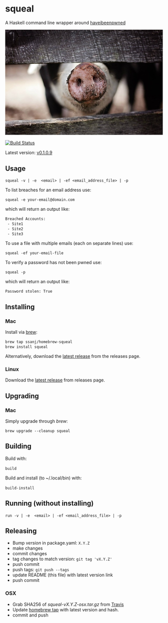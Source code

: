 # squeal

A Haskell command line wrapper around [haveibeenpwned](https://haveibeenpwned.com/)

![squeal](squeal.jpg)

[![Build Status](https://travis-ci.org/ssanj/squeal.svg?branch=master)](https://travis-ci.org/ssanj/squeal)

Latest version: [v0.1.0.9](https://github.com/ssanj/squeal/releases/tag/v0.1.0.9)

## Usage

```
squeal -v | -e  <email> | -ef <email_address_file> | -p
```

To list breaches for an email address use:

```
squeal -e your-email@domain.com
```

which will return an output like:

```
Breached Accounts:
 - Site1
 - Site2
 - Site3
```

To use a file with multiple emails (each on separate lines) use:

```
squeal -ef your-email-file
```

To verify a password has not been pwned use:


```
squeal -p
```

which will return an output like:

```
Password stolen: True
```

## Installing

### Mac

Install via [brew](https://brew.sh/):

```
brew tap ssanj/homebrew-squeal
brew install squeal
```

Alternatively, download the [latest release](https://github.com/ssanj/squeal/releases/) from the releases page.

### Linux

Download the [latest release](https://github.com/ssanj/squeal/releases/) from releases page.

## Upgrading

### Mac

Simply upgrade through *brew*:

```
brew upgrade --cleanup squeal
```

## Building

Build with:

```build```

Build and install (to ~/.local/bin) with:

```build-install```


## Running (without installing)

```
run -v | -e  <email> | -ef <email_address_file> | -p
```

## Releasing

- Bump *version* in package.yaml: `X.Y.Z`
- make changes
- commit changes
- tag changes to match version: `git tag 'vX.Y.Z'`
- push commit
- push tags: `git push --tags`
- update README (this file) with latest version link
- push commit

### OSX

- Grab SHA256 of *squeal-vX.Y.Z-osx.tar.gz* from [Travis](https://travis-ci.org/ssanj/squeal/builds)
- Update [homebrew tap](https://github.com/ssanj/homebrew-squeal) with latest version and hash.
- commit and push


